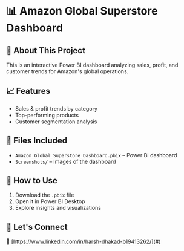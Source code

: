 # 📊 Amazon Global Superstore Dashboard  

## 📌 About This Project  
This is an interactive Power BI dashboard analyzing sales, profit, and customer trends for Amazon's global operations.  

## 📈 Features  
- Sales & profit trends by category  
- Top-performing products  
- Customer segmentation analysis  

## 📁 Files Included  
- `Amazon_Global_Superstore_Dashboard.pbix` – Power BI dashboard  
- `Screenshots/` – Images of the dashboard  
 

## 🚀 How to Use  
1. Download the `.pbix` file  
2. Open it in Power BI Desktop  
3. Explore insights and visualizations  

## 🤝 Let's Connect  
🔗 [https://www.linkedin.com/in/harsh-dhakad-b19413262/](#) 
